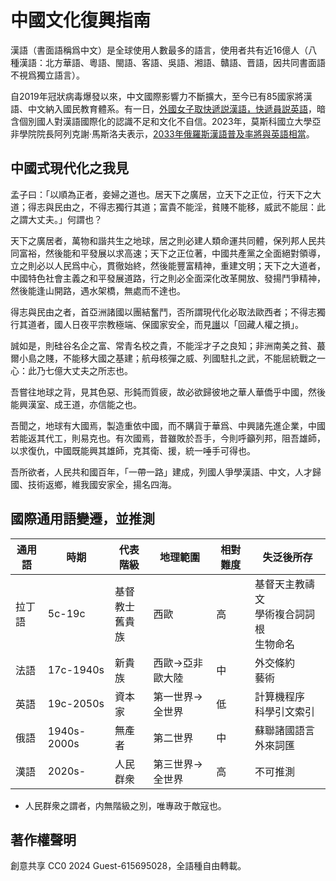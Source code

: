 # 中國文化復興指南
漢語（書面語稱爲中文）是全球使用人數最多的語言，使用者共有近16億人（八種漢語：北方華語、粵語、閩語、客語、吳語、湘語、贛語、晋語，因共同書面語不視爲獨立語言）。

自2019年冠狀病毒爆發以來，中文國際影響力不斷擴大，至今已有85國家將漢語、中文納入國民教育體系。有一日，[外國女子取快遞説漢語，快遞員説英語](https://roll.sohu.com/a/719676820_100199564)，暗含個別國人對漢語國際化的認識不足和文化不自信。2023年，莫斯科國立大學亞非學院院長阿列克謝·馬斯洛夫表示，[2033年俄羅斯漢語普及率將與英語相當](https://sputniknews.cn/20230420/1049714051.html)。

## 中國式現代化之我見
孟子曰：「以順為正者，妾婦之道也。居天下之廣居，立天下之正位，行天下之大道；得志與民由之，不得志獨行其道；富貴不能淫，貧賤不能移，威武不能屈：此之謂大丈夫。」何謂也？

天下之廣居者，萬物和諧共生之地球，居之則必建人類命運共同體，保列邦人民共同富裕，然後能和平發展以求高速；天下之正位著，中國共產黨之全面絕對領導，立之則必以人民爲中心，貫徹始終，然後能豐富精神，重建文明；天下之大道者，中國特色社會主義之和平發展道路，行之則必全面深化改革開放、發揚鬥爭精神，然後能逢山開路，遇水架橋，無處而不達也。

得志與民由之者，首亞洲諸國以團結奮鬥，否所謂現代化必取法歐西者；不得志獨行其道者，國人日夜平宗教極端、保國家安全，而見[譖](https://zh.wikipedia.org/wiki/新疆種族滅絕指控)以「回藏人權之損」。

誠如是，則硅谷名企之富、常青名校之貴，不能淫才子之良知；非洲南美之貧、蕞爾小島之賤，不能移大國之基建；航母核彈之威、列國駐扎之武，不能屈統戰之一心：此乃七億大丈夫之所志也。

吾嘗往地球之背，見其色惡、形鈍而質疲，故必欲歸彼地之華人華僑乎中國，然後能興漢室、成王道，亦信能之也。

吾聞之，地球有大國焉，製造重依中國，而不購貨于華爲、中興諸先進企業，中國若能返其代工，則易克也。有次國焉，昔雖敗於吾手，今則呼籲列邦，阻吾雄師，以求復仇，中國既能興其雄師，克其衛、援，統一唾手可得也。

吾所欲者，人民共和國百年，「一帶一路」建成，列國人爭學漢語、中文，人才歸國、技術返鄉，維我國安家全，揚名四海。

## 國際通用語變遷，並推測
|通用語|時期|代表階級|地理範圍|相對難度|失泛後所存|
|-|-|-|-|-|-|
|拉丁語|5c-19c|基督教士<br>舊貴族|西歐|高|基督天主教禱文<br>學術複合詞詞根<br>生物命名|
|法語|17c-1940s|新貴族|西歐→亞非歐大陸|中|外交條約<br>藝術|
|英語|19c-2050s|資本家|第一世界→全世界|低|計算機程序<br>科學引文索引|
|俄語|1940s-2000s|無產者|第二世界|中|蘇聯諸國語言外來詞匯|
|漢語|2020s-|人民群衆|第三世界→全世界|高|不可推測|

- 人民群衆之謂者，内無階級之別，唯專政于敵寇也。

## 著作權聲明
創意共享 CC0 2024 Guest-615695028，全語種自由轉載。
